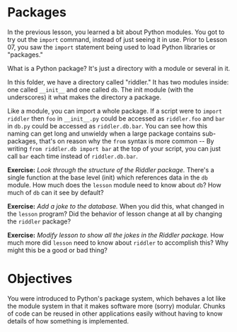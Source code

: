 # Packages

In the previous lesson, you learned a bit about Python modules. You got to try out the `import`
command, instead of just seeing it in use. Prior to Lesson 07, you saw the `import` statement
being used to load Python libraries or "packages."

What is a Python package? It's just a directory with a module or several in it.

In this folder, we have a directory called "riddler." It has two modules inside: one called
`__init__` and one called `db`. The init module (with the underscores) it what makes the
directory a package.

Like a module, you can import a whole package. If a script were to `import riddler` then
`foo` in `__init__.py` could be accessed as `riddler.foo` and `bar` in `db.py` could be accessed
as `riddler.db.bar`. You can see how this naming can get long and unwieldy when a large package
contains sub-packages, that's on reason why the `from` syntax is more common -- By writing `from
riddler.db import bar` at the top of your script, you can just call `bar` each time
instead of `riddler.db.bar`.

**Exercise:** _Look through the structure of the Riddler package._ There's a single function at
the base level (init) which references data in the `db` module. How much does the `lesson` module
need to know about `db`? How much of `db` can it see by default?

**Exercise:** _Add a joke to the database._ When you did this, what changed in the `lesson`
program? Did the behavior of lesson change at all by changing the `riddler` package?

**Exercise:** _Modify lesson to show all the jokes in the Riddler package._ How much more did
`lesson` need to know about `riddler` to accomplish this? Why might this be a good or bad thing?

# Objectives

You were introduced to Python's package system, which behaves a lot like the module system in
that it makes software more (sorry) modular. Chunks of code can be reused in other applications
easily without having to know details of how something is implemented.

